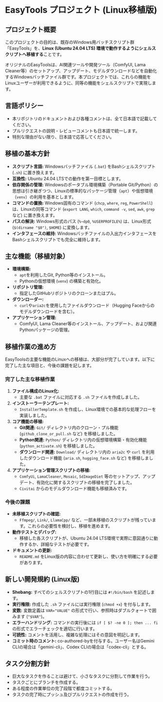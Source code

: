 # EasyTools プロジェクト (Linux移植版)

## プロジェクト概要

このプロジェクトの目的は、既存のWindows用バッチスクリプト群「EasyTools」を、**Linux (Ubuntu 24.04 LTS) 環境で動作するようにシェルスクリプトへ移植する**ことです。

オリジナルのEasyToolsは、AI関連ツールや開発ツール（ComfyUI, Lama Cleaner等）のセットアップ、アップデート、モデルダウンロードなどを自動化するWindowsバッチファイル群です。本プロジェクトでは、これらの機能をLinuxユーザーが利用できるように、同等の機能をシェルスクリプトで実現します。

## 言語ポリシー
- 本リポジトリのドキュメントおよび各種コメントは、全て日本語で記載してください。
- プルリクエストの説明・レビューコメントも日本語で統一します。
- 特別な理由がない限り、日本語で応答してください。

## 移植の基本方針

- **スクリプト言語:** Windowsバッチファイル (`.bat`) をBashシェルスクリプト (`.sh`) に置き換えます。
- **互換性:** Ubuntu 24.04 LTSでの動作を第一目標とします。
- **依存関係の管理:** Windowsのポータブル環境構築（Portable Git/Python）の思想は引き継ぎつつ、Linuxの標準的なパッケージ管理（`apt`）や仮想環境（`venv`）の利用を基本とします。
- **コマンドの置換:** Windows固有のコマンド (`chcp`, `where`, `reg`, `PowerShell`) は、Linuxの同等コマンド (`export LANG`, `which`, `command -v`, `sed`, `awk`, `grep`など) に置き換えます。
- **パスの解決:** Windows形式のパス (`%~dp0`, `%USERPROFILE%`) は、Linux形式 (`$(dirname "$0")`, `$HOME`) に変換します。
- **インタフェースの維持:** Windowsバッチファイルの入出力インタフェースをBashシェルスクリプトでも完全に維持します。

## 主な機能（移植対象）

- **環境構築:**
    - `apt`を利用したGit, Python等のインストール。
    - Pythonの仮想環境 (`venv`) の構築と有効化。
- **リポジトリ管理:**
    - 指定したGitHubリポジトリのクローンまたはプル。
- **ダウンローダー:**
    - `curl`や`aria2c`を使用したファイルダウンロード（Hugging Faceからのモデルダウンロードを含む）。
- **アプリケーション管理:**
    - ComfyUI, Lama Cleaner等のインストール、アップデート、および関連Pythonパッケージの管理。

## 移植作業の進め方

EasyToolsの主要な機能のLinuxへの移植は、大部分が完了しています。以下に完了した主な項目と、今後の課題を記します。

### 完了した主な移植作業

1.  **ファイル構成のLinux化:**
    - 主要な `.bat` ファイルに対応する `.sh` ファイルを作成しました。
2.  **インストーラーテンプレート:**
    - `InstallerTemplate.sh` を作成し、Linux環境での基本的な処理フローを実装しました。
3.  **コア機能の移植:**
    - **Git関連:** `Git/` ディレクトリ内のクローン・プル機能 (`github_clone_or_pull.sh` など) を移植しました。
    - **Python関連:** `Python/` ディレクトリ内の仮想環境構築・有効化機能 (`python_activate.sh`) を移植しました。
    - **ダウンロード関連:** `Download/` ディレクトリ内の `aria2c` や `curl` を利用したダウンロード機能 (`aria.sh`, `hugging_face.sh` など) を移植しました。
4.  **アプリケーション管理スクリプトの移植:**
    - `ComfyUi`, `LamaCleaner`, `Mosaic`, `SdImageDiet` 等のセットアップ、アップデート、有効化に関するスクリプトの移植を完了しました。
    - `Civitai` からのモデルダウンロード機能も移植済みです。

### 今後の課題

- **未移植スクリプトの確認:**
    - `Ffmpeg/`, `Link/`, `LlamaCpp/` など、一部未移植のスクリプトが残っています。これらの必要性を検討し、移植を進めます。
- **動作テストとデバッグ:**
    - 移植した各スクリプトが、Ubuntu 24.04 LTS環境で実際に意図通りに動作するか、詳細なテストが必要です。
- **ドキュメントの更新:**
    - `README.md` をLinux版の内容に合わせて更新し、使い方を明確にする必要があります。

## 新しい開発規約 (Linux版)

- **Shebang:** すべてのシェルスクリプトの1行目には `#!/bin/bash` を記述します。
- **実行権限:** 作成した `.sh` ファイルには実行権限 (`chmod +x`) を付与します。
- **変数:** 変数定義は `VAR="VALUE"` の形式で行い、参照時はダブルクォートで囲みます (`"$VAR"`)。
- **エラーハンドリング:** コマンドの実行後には `if [ $? -ne 0 ]; then ... fi` の形式でエラーチェックを適切に行います。
- **可読性:** コメントを活用し、複雑な処理にはその意図を明記します。
- **コミット時のコメント:** co-authored-byを付与する。ユーザー名はGemini CLIの場合は「gemini-cli」、Codex CLIの場合は「codex-cli」とする。

## タスク分割方針

- 巨大なタスクを作ることは避けて、小さなタスクに分割して作業を行う。
- タスクごとにブランチを作成する。
- ある程度の作業単位の完了段階で都度コミットする。
- タスクの完了時にプッシュ及びプルリクエストの作成を行う。




